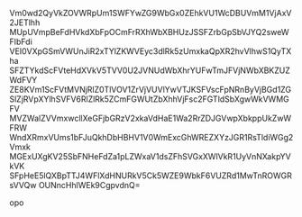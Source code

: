 Vm0wd2QyVkZOVWRpUm1SWFYwZG9WbGx0ZEhkVU1WcDBUVmM1VjAxV2JETlhh
MUpUVmpBeFdHVkdXbFpOCmFrRXhWbXBHUzJSSFZrbGpSbVJYQ2sweWFIbFdi
VEI0VXpGSmVWUnJiR2xTYlZKWVEyc3dlRk5zUmxkaQpXR2hvVlhwS1QyTXha
SFZTYkdScFVteHdXVkV5TVV0U2JVNUdWbXhrYUFwTmJFVjNWbXBKZUZWdFVY
ZE8KVm1ScFVtMVNjRlZ0TlVOV1ZrVjVUVlYwVTJKSFVscFpNRnByVjBGd1ZG
SlZjRVpXYlhSVFV6RlZlRk5ZCmFGWUtZbXhhVjFsc2FGTldSbXgwWkVWMGFV
MVZWalZVVmxwcllXeGFjbGRzV2xkaVdHaE1Wa2RrZDJGVwpXbkppUkZwWFRW
WndXRmxVUms1bFJuQkhDbHBHV1V0WmExcGhWREZXYzJGR1RsTldiWGg2Vmxk
MGExUXgKV25SbFNHeFdZa1pLZWxaV1dsZFhSVGxXWlVkR1UyVnNXakpYVkVK
SFpHeE5lQXBpTTJ4WFlXdHNURkV5Ck5WZE9WbkF6VUZRd1MwTnROWGRsVVQw
OUNncHhlWEk9CgpvdnQ=

opo